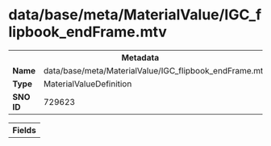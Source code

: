 <h1>data/base/meta/MaterialValue/IGC_flipbook_endFrame.mtv</h1><table><tr><th colspan="100%">Metadata</th></tr><tr><td><b>Name</b></td><td>data/base/meta/MaterialValue/IGC_flipbook_endFrame.mtv</td></tr><tr><td><b>Type</b></td><td>MaterialValueDefinition</td></tr><tr><td><b>SNO ID</b></td><td>729623</td></tr></table>

<table><tr><th colspan="100%">Fields</th></tr></table>

